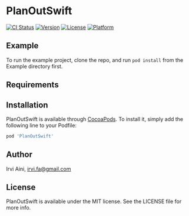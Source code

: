 # PlanOutSwift

[![CI Status](https://img.shields.io/travis/irvifa/PlanOutSwift.svg?style=flat)](https://travis-ci.org/irvifa/PlanOutSwift)
[![Version](https://img.shields.io/cocoapods/v/PlanOutSwift.svg?style=flat)](https://cocoapods.org/pods/PlanOutSwift)
[![License](https://img.shields.io/cocoapods/l/PlanOutSwift.svg?style=flat)](https://cocoapods.org/pods/PlanOutSwift)
[![Platform](https://img.shields.io/cocoapods/p/PlanOutSwift.svg?style=flat)](https://cocoapods.org/pods/PlanOutSwift)

## Example

To run the example project, clone the repo, and run `pod install` from the Example directory first.

## Requirements

## Installation

PlanOutSwift is available through [CocoaPods](https://cocoapods.org). To install
it, simply add the following line to your Podfile:

```ruby
pod 'PlanOutSwift'
```

## Author

Irvi Aini, irvi.fa@gmail.com

## License

PlanOutSwift is available under the MIT license. See the LICENSE file for more info.

